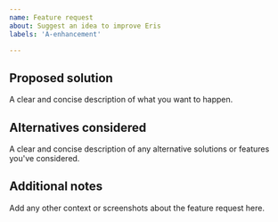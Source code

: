 ```yaml
---
name: Feature request
about: Suggest an idea to improve Eris
labels: 'A-enhancement'

---
```


## Proposed solution

A clear and concise description of what you want to happen.

## Alternatives considered

A clear and concise description of any alternative solutions or features you've considered.

## Additional notes

Add any other context or screenshots about the feature request here.
